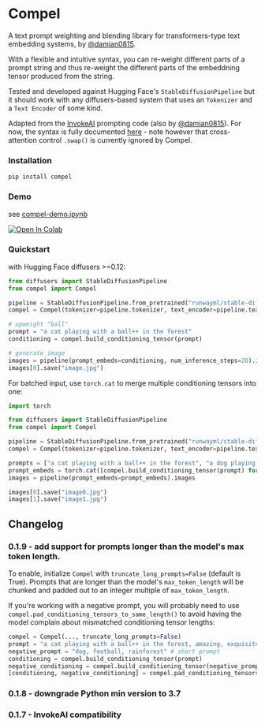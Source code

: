 # Compel
A text prompt weighting and blending library for transformers-type text embedding systems, by [@damian0815](https://github.com/damian0815).

With a flexible and intuitive syntax, you can re-weight different parts of a prompt string and thus re-weight the different parts of the embeddning tensor produced from the string.

Tested and developed against Hugging Face's `StableDiffusionPipeline` but it should work with any diffusers-based system that uses an `Tokenizer` and a `Text Encoder` of some kind.  

Adapted from the [InvokeAI](https://github.com/invoke-ai) prompting code (also by [@damian0815](https://github.com/damian0815)). For now, the syntax is fully documented [here](https://invoke-ai.github.io/InvokeAI/features/PROMPTS/#prompt-syntax-features) - note however that cross-attention control `.swap()` is currently ignored by Compel.

### Installation

`pip install compel`

### Demo

see [compel-demo.ipynb](compel-demo.ipynb)

<a target="_blank" href="https://colab.research.google.com/github/damian0815/compel/blob/main/compel-demo.ipynb">
  <img src="https://colab.research.google.com/assets/colab-badge.svg" alt="Open In Colab"/>
</a>

### Quickstart

with Hugging Face diffusers >=0.12:

```python
from diffusers import StableDiffusionPipeline
from compel import Compel

pipeline = StableDiffusionPipeline.from_pretrained("runwayml/stable-diffusion-v1-5")
compel = Compel(tokenizer=pipeline.tokenizer, text_encoder=pipeline.text_encoder)

# upweight "ball"
prompt = "a cat playing with a ball++ in the forest"
conditioning = compel.build_conditioning_tensor(prompt)

# generate image
images = pipeline(prompt_embeds=conditioning, num_inference_steps=20).images
images[0].save("image.jpg")
```

For batched input, use `torch.cat` to merge multiple conditioning tensors into one:

```python
import torch

from diffusers import StableDiffusionPipeline
from compel import Compel

pipeline = StableDiffusionPipeline.from_pretrained("runwayml/stable-diffusion-v1-5")
compel = Compel(tokenizer=pipeline.tokenizer, text_encoder=pipeline.text_encoder)

prompts = ["a cat playing with a ball++ in the forest", "a dog playing with a ball in the forest"]
prompt_embeds = torch.cat([compel.build_conditioning_tensor(prompt) for prompt in prompts])
images = pipeline(prompt_embeds=prompt_embeds).images

images[0].save("image0.jpg")
images[1].save("image1.jpg")
```

## Changelog
 

### 0.1.9 - add support for prompts longer than the model's max token length. 

To enable, initialize `Compel` with `truncate_long_prompts=False` (default is True). Prompts that are longer than the model's `max_token_length` will be chunked and padded out to an integer multiple of `max_token_length`. 

If you're working with a negative prompt, you will probably need to use `compel.pad_conditioning_tensors_to_same_length()` to avoid having the model complain about mismatched conditioning tensor lengths:

```python
compel = Compel(..., truncate_long_prompts=False)
prompt = "a cat playing with a ball++ in the forest, amazing, exquisite, stunning, masterpiece, skilled, powerful, incredible, amazing, trending on gregstation, greg, greggy, greggs greggson, greggy mcgregface, ..." # very long prompt
negative_prompt = "dog, football, rainforest" # short prompt
conditioning = compel.build_conditioning_tensor(prompt)
negative_conditioning = compel.build_conditioning_tensor(negative_prompt)
[conditioning, negative_conditioning] = compel.pad_conditioning_tensors_to_same_length([conditioning, negative_conditioning])
```

### 0.1.8 - downgrade Python min version to 3.7

### 0.1.7 - InvokeAI compatibility

